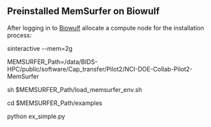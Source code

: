 ## Preinstalled MemSurfer on Biowulf

After logging in to [Biowulf](https://hpc.nih.gov/docs/connect.html) allocate a compute node for the installation process:

sinteractive --mem=2g

MEMSURFER_Path=/data/BIDS-HPC/public/software/Cap_transfer/Pilot2/NCI-DOE-Collab-Pilot2-MemSurfer

sh $MEMSURFER_Path/load_memsurfer_env.sh

cd $MEMSURFER_Path/examples

python ex_simple.py
